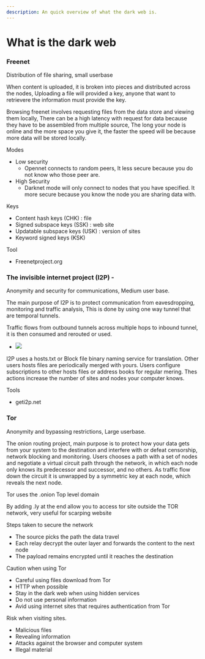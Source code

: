 ```yaml
---
description: An quick overview of what the dark web is.
---
```


# What is the dark web

### Freenet&#x20;

Distribution of file sharing, small userbase

When content is uploaded, it is broken into pieces and distributed across the nodes, Uploading a file will provided a key, anyone that want to retrievere the information must provide the key.

Browsing freenet involves requesting files from the data store and viewing them locally, There can be a high latency with request for data because they have to be assembled from multiple source, The long your node is online and the more space you give it, the faster the speed will be because more data will be stored locally.

Modes

* Low security
  * Opennet connects to random peers, It less secure because you do not know who those peer are.
* High Security
  * Darknet mode will only connect to nodes that you have specified. It more secure because you know the node you are sharing data with.

Keys

* Content hash keys (CHK) : file
* Signed subspace keys (SSK) : web site
* Updatable subspace keys (USK) : version of sites
* Keyword signed keys (KSK)

Tool

* Freenetproject.org

### The invisible internet project (I2P) -&#x20;

Anonymity and security for communications, Medium user base.

The main purpose of I2P is to protect communication from eavesdropping, monitoring and traffic analysis, This is done by using one way tunnel that are temporal tunnels.

Traffic flows from outbound tunnels across multiple hops to inbound tunnel, it is then consumed and rerouted or used.

* ![](https://remnote-user-data.s3.amazonaws.com/o39pzYPzzjUcKv4Ck7l3pCcC4agyRKl1f0q5IFnXfZhKT7ELpNNWhQeLk-o7E2-j0W0AQQk4CWtFd7ll0O8wLXirexL9AEe\_diqh9poQKI84EZc7aeRn5E7sddlFq4CW.png)

I2P uses a hosts.txt or Block file binary naming service for translation. Other users hosts files are periodically merged with yours. Users configure subscriptions to other hosts files or address books for regular mering. Thes actions increase the number of sites and nodes your computer knows.

Tools

* geti2p.net

### Tor

Anonymity and bypassing restrictions, Large userbase.

The onion routing project, main purpose is to protect how your data gets from your system to the destination and interfere with or defeat censorship, network blocking and monitoring. Users chooses a path with a set of nodes and negotiate a virtual circuit path through the network, in which each node only knows its predecessor and successor, and no others. As traffic flow down the circuit it is unwrapped by a symmetric key at each node, which reveals the next node.

Tor uses the .onion Top level domain

By adding .ly at the end allow you to access tor site outside the TOR network, very useful for scarping website



Steps taken to secure the network

* The source picks the path the data travel
* Each relay decrypt the outer layer and forwards the content to the next node
* The payload remains encrypted until it reaches the destination



Caution when using Tor

* Careful using files download from Tor
* HTTP when possible
* Stay in the dark web when using hidden services
* Do not use personal information
* Avid using internet sites that requires authentication from Tor

Risk when visiting sites.

* Malicious files
* Revealing information
* &#x20;Attacks against the browser and computer system
* Illegal material








